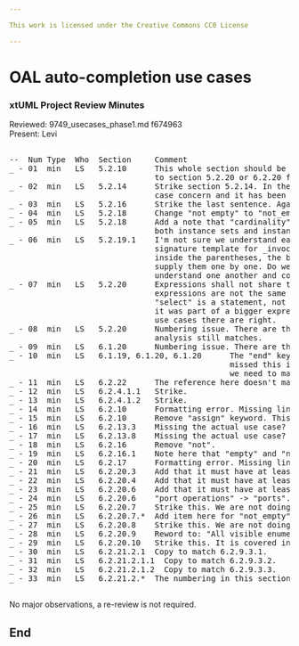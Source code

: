 ```yaml
---

This work is licensed under the Creative Commons CC0 License

---
```


# OAL auto-completion use cases
### xtUML Project Review Minutes

Reviewed:  9749_usecases_phase1.md f674963    
Present:  Levi  

<pre>

--  Num Type  Who  Section     Comment
_ - 01  min   LS   5.2.10      This whole section should be stricken since we are not doing any filtering. Perhaps include a reference
                               to section 5.2.20 or 6.2.20 for generic expressions.
_ - 02  min   LS   5.2.14      Strike section 5.2.14. In the previous review we decided that ordering is a design concern and not a use
                               case concern and it has been removed from section 6 anyways.
_ - 03  min   LS   5.2.16      Strike the last sentence. Again we are not doing any type filtering.
_ - 04  min   LS   5.2.18      Change "not empty" to "not_empty" (two places in this section).
_ - 05  min   LS   5.2.18      Add a note that "cardinality" only takes instance sets as an operand while "not_empty" and "empty" take
                               both instance sets and instance references.
_ - 06  min   LS   5.2.19.1    I'm not sure we understand each other here.. My intention with the implementation is to provide full
                               signature template for _invocation_ completions (using the preference of course). When the cursor is actually
                               inside the parentheses, the behavior is to provide a list of parameters that have not been used yet and
                               supply them one by one. Do we need to change the implementation to match this analysis? In any case we must
                               understand one another and come to agreement.
_ - 07  min   LS   5.2.20      Expressions shall not share the same behavior as beginning of expressions. This is wrong. Statements and
                               expressions are not the same thing. For example you would not expect "x = select any ..." to parse because
                               "select" is a statement, not an expression. Similarly you would not expect "not_empty foo;" to parse unless
                               it was part of a bigger expression. This section needs to be filled out. Use 6.2.20 as a guide because the
                               use cases there are right.
_ - 08  min   LS   5.2.20      Numbering issue. There are three 5.2.20s. Make sure when the numbering is resolved that the use cases and
                               analysis still matches.
_ - 09  min   LS   6.1.20      Numbering issue. There are three 6.1.20s.
_ - 10  min   LS   6.1.19, 6.1.20, 6.1.20      The "end" keywords are listed here in the use cases but not in the analysis. I think we
                                               missed this in the previous review. Do we want to do this? I don't care either way, but
                                               we need to make it consistent with the analysis.
_ - 11  min   LS   6.2.22      The reference here doesn't match the new number.
_ - 12  min   LS   6.2.4.1.1   Strike.
_ - 13  min   LS   6.2.4.1.2   Strike.
_ - 14  min   LS   6.2.10      Formatting error. Missing line break.
_ - 15  min   LS   6.2.10      Remove "assign" keyword. This is not suggested practice anymore. I also think this appears in the matrix.
_ - 16  min   LS   6.2.13.3    Missing the actual use case? 6.2.13.3.1?
_ - 17  min   LS   6.2.13.8    Missing the actual use case? 6.2.13.8.1?
_ - 18  min   LS   6.2.16      Remove "not".
_ - 19  min   LS   6.2.16.1    Note here that "empty" and "not_empty" can also operate on instance references.
_ - 20  min   LS   6.2.17      Formatting error. Missing line break.
_ - 21  min   LS   6.2.20.3    Add that it must have at least one class-based operation.
_ - 22  min   LS   6.2.20.4    Add that it must have at least one bridge.
_ - 23  min   LS   6.2.20.6    Add that it must have at least one outbound message.
_ - 24  min   LS   6.2.20.6    "port operations" -> "ports". We only propose the port name here. The messages themselves come later.
_ - 25  min   LS   6.2.20.7    Strike this. We are not doing type checking.
_ - 26  min   LS   6.2.20.7.*  Add item here for "not_empty".
_ - 27  min   LS   6.2.20.8    Strike this. We are not doing type checking.
_ - 28  min   LS   6.2.20.9    Reword to: "All visible enumeration types".
_ - 29  min   LS   6.2.20.10   Strike this. It is covered in my note in section 6.2.16.1.
_ - 30  min   LS   6.2.21.2.1  Copy to match 6.2.9.3.1.
_ - 31  min   LS   6.2.21.2.1.1  Copy to match 6.2.9.3.2.
_ - 32  min   LS   6.2.21.2.1.2  Copy to match 6.2.9.3.3.
_ - 33  min   LS   6.2.21.2.*  The numbering in this section is weird. Please make the sections in the previous three comments siblings.

</pre>
   
No major observations, a re-review is not required.

End
---
